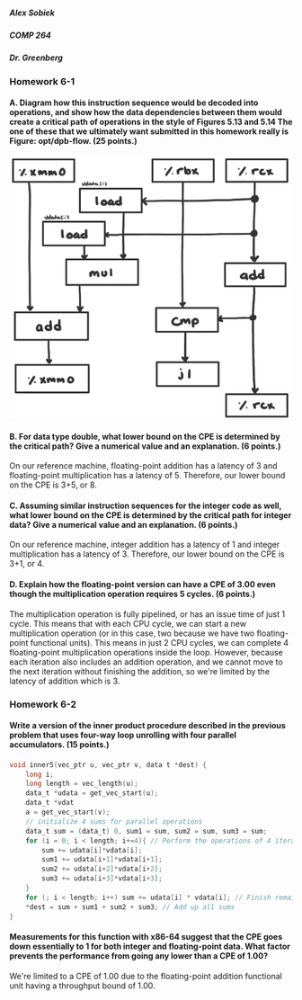 ##### Alex Sobiek 
##### COMP 264
##### Dr. Greenberg

### Homework 6-1

#### A. Diagram how this instruction sequence would be decoded into operations, and show how the data dependencies between them would create a critical path of operations in the style of Figures 5.13 and 5.14 The one of these that we ultimately want submitted in this homework really is Figure: opt/dpb-flow. (25 points.)

![](diagram.jpg)

#### B. For data type double, what lower bound on the CPE is determined by the critical path? Give a numerical value and an explanation. (6 points.) 

On our reference machine, floating-point addition has a latency of 3 and floating-point multiplication has a latency
of 5. Therefore, our lower bound on the CPE is 3+5, or 8. 

#### C. Assuming similar instruction sequences for the integer code as well, what lower bound on the CPE is determined by the critical path for integer data? Give a numerical value and an explanation. (6 points.)

On our reference machine, integer addition has a latency of 1 and integer multiplication has a latency of 3. Therefore,
our lower bound on the CPE is 3+1, or 4. 

#### D. Explain how the floating-point version can have a CPE of 3.00 even though the multiplication operation requires 5 cycles. (6 points.)

The multiplication operation is fully pipelined, or has an issue time of just 1 cycle. This means that with each CPU 
cycle, we can start a new multiplication operation (or in this case, two because we have two floating-point functional
units). This means in just 2 CPU cycles, we can complete 4 floating-point multiplication operations inside the loop.
However, because each iteration also includes an addition operation, and we cannot move to the next iteration without 
finishing the addition, so we're limited by the latency of addition which is 3.

### Homework 6-2
#### Write a version of the inner product procedure described in the previous problem that uses four-way loop unrolling with four parallel accumulators. (15 points.)
```c
void inner5(vec_ptr u, vec_ptr v, data t *dest) {
    long i;
    long length = vec_length(u);
    data_t *udata = get_vec_start(u);
    data_t *vdat
    a = get_vec_start(v);
    // initialize 4 sums for parallel operations 
    data_t sum = (data_t) 0, sum1 = sum, sum2 = sum, sum3 = sum;
    for (i = 0; i < length; i+=4){ // Perform the operations of 4 iterations in 1
        sum += udata[i]*vdata[i];
        sum1 += udata[i+1]*vdata[i+1];
        sum2 += udata[i+2]*vdata[i+2];
        sum3 += udata[i+3]*vdata[i+3];
    }
    for (; i < length; i++) sum += udata[i] * vdata[i]; // Finish remaining elements
    *dest = sum + sum1 + sum2 + sum3; // Add up all sums
}
```

#### Measurements for this function with x86-64 suggest that the CPE goes down essentially to 1 for both integer and floating-point data. What factor prevents the performance from going any lower than a CPE of 1.00?

We're limited to a CPE of 1.00 due to the floating-point addition functional unit having a throughput bound of 1.00.